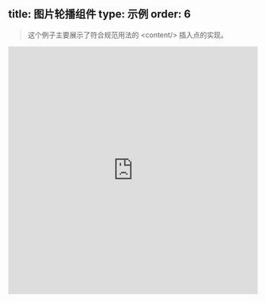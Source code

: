 title: 图片轮播组件
type: 示例
order: 6
---

> 这个例子主要展示了符合规范用法的 &lt;content/&gt; 插入点的实现。

<iframe width="100%" height="500" src="http://jsfiddle.net/yyx990803/qnbmymfm/embedded/result,html,js,css" allowfullscreen="allowfullscreen" frameborder="0"></iframe>
